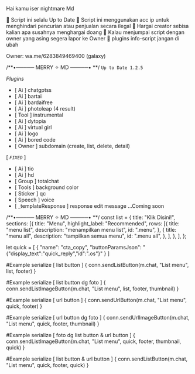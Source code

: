 Hai kamu iser nightmare Md 

📌 Script ini selalu Up to Date
📌 Script ini menggunakan acc ip untuk menghindari pencurian atau penjualan secara ilegal
📌 Hargai creator sebisa kalian apa susahnya menghargai doang
📌 Kalau menjumpai script dengan owner yang asing segera lapor ke Owner
📌 plugins info-script jangan di ubah

Owner:
wa.me/6283849469400 (galaxy)

/**•───── MERRY ✧ MD ─────• **/
```Up to Date 1.2.5```
 
_Plugins_
- [ Ai ] chatgptss
- [ Ai ] bartai
- [ Ai ] bardaifree
- [ Ai ] photoleap (4 result)
- [ Tool ] instrumental 
- [ Ai ] dytopia 
- [ Ai ] virtual girl 
- [ Ai ] logo
- [ Ai ] bored code
- [ Owner ] subdomain (create, list, delete, detail)

[ *`FIXED`* ]
- [ Ai ] tio
- [ Ai ] hd
- [ Group ] totalchat 
- [ Tools ] background color
- [ Sticker ] qc
- [ Speech ] voice
- [ _templateResponse ] response edit message
...Coming soon

/**•───── MERRY ✧ MD ─────• **/
const list = {
    title: "Klik Disini!",
    sections: [{
        title: "Menu",
        highlight_label: "Recommended",
        rows: [{
                title: "menu list",
                description: "menampilkan menu list",
                id: ".menu",
            },
            {
                title: "menu all",
                description: "tampilkan semua menu",
                id: ".menu all",
            },
        ],
    }, ],
};

let quick = [
{
                "name": "cta_copy",
                "buttonParamsJson": "{\"display_text\":\"quick_reply\",\"id\":\".os\"}"
              }
]

#Example serialize [ list button ] {
conn.sendListButton(m.chat, "List menu", list, footer)
} 

#Example serialize [ list button dg foto ] {
conn.sendListImageButton(m.chat, "List menu", list, footer, thumbnail)
}

#Example serialize [ url button ] {
conn.sendUrlButton(m.chat, "List menu", quick, footer)
}

#Example serialize [ url button dg foto ] {
conn.sendUrlImageButton(m.chat, "List menu", quick, footer, thumbnail)
}

#Example serialize [ foto dg list button & url button ] {
conn.sendListImageButton(m.chat, "List menu", quick, footer, thumbnail, quick)
}

#Example serialize [  list button & url button ] {
conn.sendListButton(m.chat, "List menu", quick, footer, quick)
}
